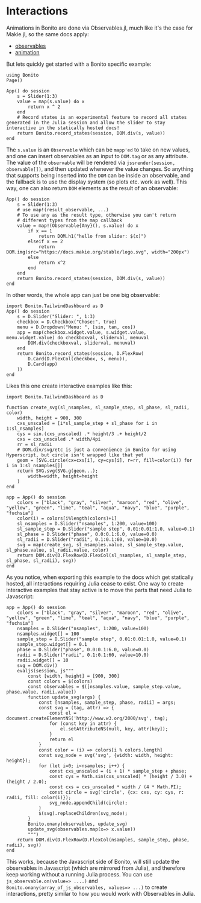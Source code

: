 # Interactions

Animations in Bonito are done via Observables.jl, much like it's the case for Makie.jl, so the same docs apply:

* [observables](https://docs.makie.org/stable/documentation/nodes/index.html)
* [animation](https://docs.makie.org/stable/documentation/animation/index.html)

But lets quickly get started with a Bonito specific example:

```@setup 1
using Bonito
Page()
```

```@example 1
App() do session
    s = Slider(1:3)
    value = map(s.value) do x
        return x ^ 2
    end
    # Record states is an experimental feature to record all states generated in the Julia session and allow the slider to stay interactive in the statically hosted docs!
    return Bonito.record_states(session, DOM.div(s, value))
end
```

The `s.value` is an `Observable` which can be `mapp'ed` to take on new values, and one can insert observables as an input to `DOM.tag` or as any attribute.
The value of the `observable` will be rendered via `jssrender(session, observable[])`, and then updated whenever the value changes.
So anything that supports being inserted into the `DOM` can be inside an observable, and the fallback is to use the display system (so plots etc. work as well).
This way, one can also return `DOM` elements as the result of an observable:

```@example 1
App() do session
    s = Slider(1:3)
    # use map!(result_observable, ...)
    # To use any as the result type, otherwise you can't return
    # different types from the map callback
    value = map!(Observable{Any}(), s.value) do x
        if x == 1
            return DOM.h1("hello from slider: $(x)")
        elseif x == 2
            return DOM.img(src="https://docs.makie.org/stable/logo.svg", width="200px")
        else
            return x^2
        end
    end
    return Bonito.record_states(session, DOM.div(s, value))
end
```

In other words, the whole app can just be one big observable:

```@example 1
import Bonito.TailwindDashboard as D
App() do session
    s = D.Slider("Slider: ", 1:3)
    checkbox = D.Checkbox("Chose:", true)
    menu = D.Dropdown("Menu: ", [sin, tan, cos])
    app = map(checkbox.widget.value, s.widget.value, menu.widget.value) do checkboxval, sliderval, menuval
        DOM.div(checkboxval, sliderval, menuval)
    end
    return Bonito.record_states(session, D.FlexRow(
        D.Card(D.FlexCol(checkbox, s, menu)),
        D.Card(app)
    ))
end
```

Likes this one create interactive examples like this:

```@example 1
import Bonito.TailwindDashboard as D

function create_svg(sl_nsamples, sl_sample_step, sl_phase, sl_radii, color)
    width, height = 900, 300
    cxs_unscaled = [i*sl_sample_step + sl_phase for i in 1:sl_nsamples]
    cys = sin.(cxs_unscaled) .* height/3 .+ height/2
    cxs = cxs_unscaled .* width/4pi
    rr = sl_radii
    # DOM.div/svg/etc is just a convenience in Bonito for using Hyperscript, but circle isn't wrapped like that yet
    geom = [SVG.circle(cx=cxs[i], cy=cys[i], r=rr, fill=color(i)) for i in 1:sl_nsamples[]]
    return SVG.svg(SVG.g(geom...);
        width=width, height=height
    )
end

app = App() do session
    colors = ["black", "gray", "silver", "maroon", "red", "olive", "yellow", "green", "lime", "teal", "aqua", "navy", "blue", "purple", "fuchsia"]
    color(i) = colors[i%length(colors)+1]
    sl_nsamples = D.Slider("nsamples", 1:200, value=100)
    sl_sample_step = D.Slider("sample step", 0.01:0.01:1.0, value=0.1)
    sl_phase = D.Slider("phase", 0.0:0.1:6.0, value=0.0)
    sl_radii = D.Slider("radii", 0.1:0.1:60, value=10.0)
    svg = map(create_svg, sl_nsamples.value, sl_sample_step.value, sl_phase.value, sl_radii.value, color)
    return DOM.div(D.FlexRow(D.FlexCol(sl_nsamples, sl_sample_step, sl_phase, sl_radii), svg))
end
```

As you notice, when exporting this example to the docs which get statically hosted, all interactions requiring Julia cease to exist.
One way to create interactive examples that stay active is to move the parts that need Julia to Javascript:

```@example 1
app = App() do session
    colors = ["black", "gray", "silver", "maroon", "red", "olive", "yellow", "green", "lime", "teal", "aqua", "navy", "blue", "purple", "fuchsia"]
    nsamples = D.Slider("nsamples", 1:200, value=100)
    nsamples.widget[] = 100
    sample_step = D.Slider("sample step", 0.01:0.01:1.0, value=0.1)
    sample_step.widget[] = 0.1
    phase = D.Slider("phase", 0.0:0.1:6.0, value=0.0)
    radii = D.Slider("radii", 0.1:0.1:60, value=10.0)
    radii.widget[] = 10
    svg = DOM.div()
    evaljs(session, js"""
        const [width, height] = [900, 300]
        const colors = $(colors)
        const observables = $([nsamples.value, sample_step.value, phase.value, radii.value])
        function update_svg(args) {
            const [nsamples, sample_step, phase, radii] = args;
            const svg = (tag, attr) => {
                const el = document.createElementNS('http://www.w3.org/2000/svg', tag);
                for (const key in attr) {
                    el.setAttributeNS(null, key, attr[key]);
                }
                return el
            }
            const color = (i) => colors[i % colors.length]
            const svg_node = svg('svg', {width: width, height: height});
            for (let i=0; i<nsamples; i++) {
                const cxs_unscaled = (i + 1) * sample_step + phase;
                const cys = Math.sin(cxs_unscaled) * (height / 3.0) + (height / 2.0);
                const cxs = cxs_unscaled * width / (4 * Math.PI);
                const circle = svg('circle', {cx: cxs, cy: cys, r: radii, fill: color(i)});
                svg_node.appendChild(circle);
            }
            $(svg).replaceChildren(svg_node);
        }
        Bonito.onany(observables, update_svg)
        update_svg(observables.map(x=> x.value))
        """)
    return DOM.div(D.FlexRow(D.FlexCol(nsamples, sample_step, phase, radii), svg))
end
```

This works, because the Javascript side of Bonito, will still update the observables in Javascript (which are mirrored from Julia), and therefore keep working without a running Julia process.
You can use `js_observable.on(value=> ....)` and `Bonito.onany(array_of_js_observables, values=> ...)` to create interactions, pretty similar to how you would work with Observables in Julia.

